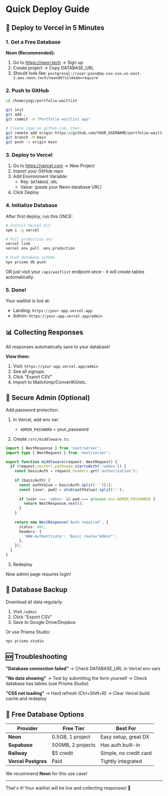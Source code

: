 # Quick Deploy Guide

## 🚀 Deploy to Vercel in 5 Minutes

### 1. Get a Free Database

**Neon (Recommended):**
1. Go to https://neon.tech → Sign up
2. Create project → Copy DATABASE_URL
3. Should look like: `postgresql://user:pass@ep-xxx-xxx.us-east-2.aws.neon.tech/neondb?sslmode=require`

### 2. Push to GitHub

```bash
cd /home/yogi/portfolio-waitlist

git init
git add .
git commit -m "Portfolio waitlist app"

# Create repo on github.com, then:
git remote add origin https://github.com/YOUR_USERNAME/portfolio-waitlist.git
git branch -M main
git push -u origin main
```

### 3. Deploy to Vercel

1. Go to https://vercel.com → New Project
2. Import your GitHub repo
3. Add Environment Variable:
   - Key: `DATABASE_URL`
   - Value: (paste your Neon database URL)
4. Click Deploy

### 4. Initialize Database

After first deploy, run this ONCE:

```bash
# Install Vercel CLI
npm i -g vercel

# Pull production env
vercel link
vercel env pull .env.production

# Push database schema
npx prisma db push
```

OR just visit your `/api/waitlist` endpoint once - it will create tables automatically.

### 5. Done!

Your waitlist is live at:
- Landing: `https://your-app.vercel.app`
- Admin: `https://your-app.vercel.app/admin`

## 📊 Collecting Responses

All responses automatically save to your database!

**View them:**
1. Visit: `https://your-app.vercel.app/admin`
2. See all signups
3. Click "Export CSV"
4. Import to Mailchimp/ConvertKit/etc.

## 🔐 Secure Admin (Optional)

Add password protection:

1. In Vercel, add env var:
   - `ADMIN_PASSWORD` = your_password

2. Create `/src/middleware.ts`:

```typescript
import { NextResponse } from 'next/server';
import type { NextRequest } from 'next/server';

export function middleware(request: NextRequest) {
  if (request.nextUrl.pathname.startsWith('/admin')) {
    const basicAuth = request.headers.get('authorization');
    
    if (basicAuth) {
      const authValue = basicAuth.split(' ')[1];
      const [user, pwd] = atob(authValue).split(':');
      
      if (user === 'admin' && pwd === process.env.ADMIN_PASSWORD) {
        return NextResponse.next();
      }
    }
    
    return new NextResponse('Auth required', {
      status: 401,
      headers: {
        'WWW-Authenticate': 'Basic realm="Admin"',
      },
    });
  }
}
```

3. Redeploy

Now admin page requires login!

## 💾 Database Backup

Download all data regularly:

1. Visit `/admin`
2. Click "Export CSV"  
3. Save to Google Drive/Dropbox

Or use Prisma Studio:
```bash
npx prisma studio
```

## 🆘 Troubleshooting

**"Database connection failed"**
→ Check DATABASE_URL in Vercel env vars

**"No data showing"**
→ Test by submitting the form yourself
→ Check database has tables (use Prisma Studio)

**"CSS not loading"**
→ Hard refresh (Ctrl+Shift+R)
→ Clear Vercel build cache and redeploy

## 🎯 Free Database Options

| Provider | Free Tier | Best For |
|----------|-----------|----------|
| **Neon** | 0.5GB, 1 project | Easy setup, great DX |
| **Supabase** | 500MB, 2 projects | Has auth built-in |
| **Railway** | $5 credit | Simple, no credit card |
| **Vercel Postgres** | Paid | Tightly integrated |

We recommend **Neon** for this use case!

---

That's it! Your waitlist will be live and collecting responses! 🎉

